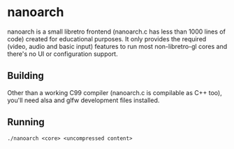 # nanoarch

nanoarch is a small libretro frontend (nanoarch.c has less than 1000 lines of
code) created for educational purposes. It only provides the required (video,
audio and basic input) features to run most non-libretro-gl cores and there's
no UI or configuration support.

## Building

Other than a working C99 compiler (nanoarch.c is compilable as C++ too), you'll
need alsa and glfw development files installed.

## Running

    ./nanoarch <core> <uncompressed content>

